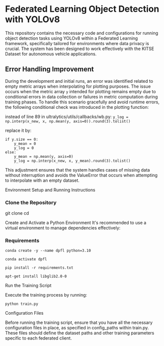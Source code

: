 # Federated Learning Object Detection with YOLOv8

This repository contains the necessary code and configurations for running object detection tasks using YOLOv8 within a Federated Learning framework, specifically tailored for environments where data privacy is crucial. The system has been designed to work effectively with the KITSE Dataset for autonomous vehicle applications.

## Error Handling Improvement

During the development and initial runs, an error was identified related to empty metric arrays when interpolating for plotting purposes. The issue occurs when the metric array `y` intended for plotting remains empty due to conditional errors in data collection or failures in metric computation during training phases. To handle this scenario gracefully and avoid runtime errors, the following conditional check was introduced in the plotting function:

instead of line 89 in ultralytics/utils/callbacks/wb.py:
`y_log = np.interp(x_new, x, np.mean(y, axis=0)).round(3).tolist()`

replace it by:

```
if y.size == 0:
    y_mean = 0
    y_log = 0
else:
    y_mean = np.mean(y, axis=0)
    y_log = np.interp(x_new, x, y_mean).round(3).tolist()
```   
This adjustment ensures that the system handles cases of missing data without interruption and avoids the ValueError that occurs when attempting to interpolate with an empty dataset.

Environment Setup and Running Instructions

### Clone the Repository

git clone <repository-url>
cd <repository-directory>

Create and Activate a Python Environment
It's recommended to use a virtual environment to manage dependencies effectively:


### Requirements


`conda create -y --name dpfl python=3.10`

`conda activate dpfl`

`pip install -r requirements.txt`

`apt-get install libglib2.0-0`



Run the Training Script

Execute the training process by running:

`python train.py`

Configuration Files

Before running the training script, ensure that you have all the necessary configuration files in place, as specified in config_paths within train.py. These files should define the dataset paths and other training parameters specific to each federated client.